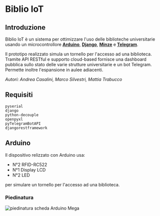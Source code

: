 # Biblio IoT


## Introduzione

Biblio IoT è un sistema per ottimizzare l'uso delle biblioteche universitarie usando un microcontrollore **[Arduino](https://www.arduino.cc/)**, **[Django](https://www.djangoproject.com/)**, **[Minze](https://minze.dev/)** e **[Telegram](https://telegram.org/)**.

Il prototipo realizzato simula un tornello per l'accesso ad una biblioteca. Tramite API RESTful e supporto cloud-based fornisce una dashboard pubblica sullo stato delle varie strutture universitarie e un bot Telegram. Permette inoltre l'espansione in aulee adiacenti.

*Autori: Andrea Casalini, Marco Silvestri, Mattia Trabucco*

## Requisiti

```
pyserial
django
python-decouple
openpyxl
pyTelegramBotAPI
djangorestframework
```


## Arduino

Il dispositivo relizzato con Arduino usa: 
- N°2 RFID-RC522
- N°1 Display LCD
- N°2 LED

per simulare un tornello per l'accesso ad una biblioteca.

### Piedinatura
![piedinatura scheda Arduino Mega](https://github.com/mattiatrabucco/Biblio_IoT/blob/master/docs/piedinatura.png)